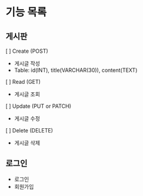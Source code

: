 # 기능 목록

## 게시판

[ ] Create (POST)
- 게시글 작성
- Table: id(INT), title(VARCHAR(30)), content(TEXT)

[ ] Read (GET)
- 게시글 조회

[ ] Update (PUT or PATCH)
- 게시글 수정

[ ] Delete (DELETE)
- 게시글 삭제

## 로그인

- 로그인
- 회원가입